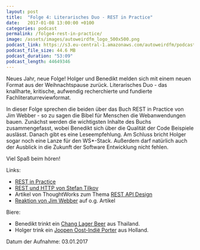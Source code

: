 ```yaml
---
layout: post
title:  "Folge 4: Literarisches Duo - REST in Practice"
date:   2017-01-08 13:00:00 +0100
categories: podcast
permalink: /folge4-rest-in-practice/
image: /assets/images/autoweirdfm_logo_500x500.png
podcast_link: https://s3.eu-central-1.amazonaws.com/autoweirdfm/podcasts/folge-4_REST-in-Practice.mp3
podcast_file_size: 44.6 MB
podcast_duration: "53:09"
podcast_length: 44649346
---
```


Neues Jahr, neue Folge! Holger und Benedikt melden sich mit einem neuen Format aus der Weihnachtspause zurück. Literarisches Duo - das knallharte, kritische, aufwendig recherchierte und fundierte Fachliteraturreviewformat.

In dieser Folge sprechen die beiden über das Buch REST in Practice von Jim Webber - so zu sagen die Bibel für Menschen die Webanwendungen bauen. Zunächst werden die wichtigsten Inhalte des Buchs zusammengefasst, wobei Benedikt sich über die Qualität der Code Beispiele auslässt. Danach gibt es eine Leseempfehlung. Am Schluss bricht Holger sogar noch eine Lanze für den WS*-Stack. Außerdem darf natürlich auch der Ausblick in die Zukunft der Software Entwicklung nicht fehlen.

Viel Spaß beim hören!

Links:

- [REST in Practice](https://www.amazon.de/REST-Practice-Hypermedia-Systems-Architecture/dp/0596805829/ref=sr_1_1?ie=UTF8&qid=1483474773&sr=8-1&keywords=rest+in+practice)
- [REST und HTTP von Stefan Tilkov](https://www.amazon.de/REST-HTTP-Entwicklung-Integration-Architekturstil-ebook/dp/B00X7X33W4/ref=sr_1_1?ie=UTF8&qid=1483471289&sr=8-1&keywords=tilkov)
- Artikel von ThoughtWorks zum Thema [REST API Design](https://www.thoughtworks.com/de/insights/blog/rest-api-design-resource-modeling)
- [Reaktion von Jim Webber]([https://twitter.com/jimwebber/status/545492937761882112]) auf o.g. Artikel

Biere:

- Benedikt trinkt ein [Chang Lager Beer](https://untappd.com/b/thai-beverage-plc-chang-beer/6416) aus Thailand.
- Holger trink ein [Joopen Oost-Indië Porter](https://untappd.com/b/jopen-oost-indie-porter/1332208) aus Holland.

Datum der Aufnahme: 03.01.2017
